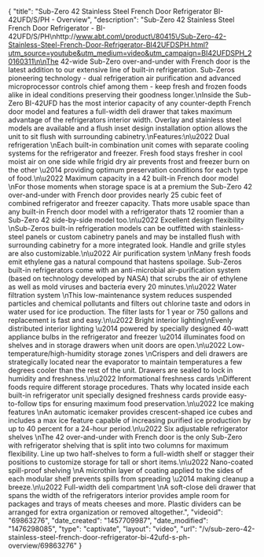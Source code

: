 {
    "title": "Sub-Zero 42 Stainless Steel French Door Refrigerator BI-42UFD\/S\/PH - Overview",
    "description": "Sub-Zero 42 Stainless Steel French Door Refrigerator - BI-42UFD\/S\/PH\nhttp:\/\/www.abt.com\/product\/80415\/Sub-Zero-42-Stainless-Steel-French-Door-Refrigerator-BI42UFDSPH.html?utm_source=youtube&utm_medium=video&utm_campaign=BI42UFDSPH_20160311\n\nThe 42-wide Sub-Zero over-and-under with French door is the latest addition to our extensive line of built-in refrigeration. Sub-Zeros pioneering technology - dual refrigeration air purification and advanced microprocessor controls chief among them - keep fresh and frozen foods alike in ideal conditions preserving their goodness longer.\nInside the Sub-Zero BI-42UFD has the most interior capacity of any counter-depth French door model and features a full-width deli drawer that takes maximum advantage of the refrigerators interior width. Overlay and stainless steel models are available and a flush inset design installation option allows the unit to sit flush with surrounding cabinetry.\nFeatures:\n\u2022 Dual refrigeration \nEach built-in combination unit comes with separate cooling systems for the refrigerator and freezer. Fresh food stays fresher in cool moist air on one side while frigid dry air prevents frost and freezer burn on the other \u2014 providing optimum preservation conditions for each type of food.\n\u2022 Maximum capacity in a 42 built-in French door model \nFor those moments when storage space is at a premium the Sub-Zero 42 over-and-under with French door provides nearly 25 cubic feet of combined refrigerator and freezer capacity. Thats more usable space than any built-in French door model with a refrigerator thats 12 roomier than a Sub-Zero 42 side-by-side model too.\n\u2022 Excellent design flexibility \nSub-Zeros built-in refrigeration models can be outfitted with stainless-steel panels or custom cabinetry panels and may be installed flush with surrounding cabinetry for a more integrated look. Handle and grille styles are also customizable.\n\u2022 Air purification system \nMany fresh foods emit ethylene gas a natural compound that hastens spoilage. Sub-Zeros built-in refrigerators come with an anti-microbial air-purification system (based on technology developed by NASA) that scrubs the air of ethylene as well as mold viruses and bacteria every 20 minutes.\n\u2022 Water filtration system \nThis low-maintenance system reduces suspended particles and chemical pollutants and filters out chlorine taste and odors in water used for ice production. The filter lasts for 1 year or 750 gallons and replacement is fast and easy.\n\u2022 Bright interior lighting\nEvenly distributed interior lighting \u2014 powered by specially designed 40-watt appliance bulbs in the refrigerator and freezer \u2014 illuminates food on shelves and in storage drawers when unit doors are open.\n\u2022 Low-temperature\/high-humidity storage zones \nCrispers and deli drawers are strategically located near the evaporator to maintain temperatures a few degrees cooler than the rest of the unit. Drawers are sealed to lock in humidity and freshness.\n\u2022 Informational freshness cards \nDifferent foods require different storage procedures. Thats why located inside each built-in refrigerator unit specially designed freshness cards provide easy-to-follow tips for ensuring maximum food preservation.\n\u2022 Ice making features \nAn automatic icemaker provides crescent-shaped ice cubes and includes a max ice feature capable of increasing purified ice production by up to 40 percent for a 24-hour period.\n\u2022 Six adjustable refrigerator shelves \nThe 42 over-and-under with French door is the only Sub-Zero with refrigerator shelving that is split into two columns for maximum flexibility. Line up two half-shelves to form a full-width shelf or stagger their positions to customize storage for tall or short items.\n\u2022 Nano-coated spill-proof shelving \nA microthin layer of coating applied to the sides of each modular shelf prevents spills from spreading \u2014 making cleanup a breeze.\n\u2022 Full-width deli compartment \nA soft-close deli drawer that spans the width of the refrigerators interior provides ample room for packages and trays of meats cheeses and more. Plastic dividers can be arranged for extra organization or removed altogether.",
    "videoid": "69863276",
    "date_created": "1457709987",
    "date_modified": "1476298085",
    "type": "captivate",
    "layout": "video",
    "url": "\/v\/sub-zero-42-stainless-steel-french-door-refrigerator-bi-42ufd-s-ph-overview\/69863276"
}